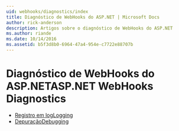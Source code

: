 ```yaml
---
uid: webhooks/diagnostics/index
title: Diagnóstico de WebHooks do ASP.NET | Microsoft Docs
author: rick-anderson
description: Artigos sobre o diagnóstico de WebHooks do ASP.NET
ms.author: riande
ms.date: 10/14/2016
ms.assetid: b5f3d8b0-6964-47a4-954e-c7722e88707b
---
```

# <a name="aspnet-webhooks-diagnostics"></a><span data-ttu-id="ac9c8-103">Diagnóstico de WebHooks do ASP.NET</span><span class="sxs-lookup"><span data-stu-id="ac9c8-103">ASP.NET WebHooks Diagnostics</span></span>

* [<span data-ttu-id="ac9c8-104">Registro em log</span><span class="sxs-lookup"><span data-stu-id="ac9c8-104">Logging</span></span>](logging.md)
* [<span data-ttu-id="ac9c8-105">Depuração</span><span class="sxs-lookup"><span data-stu-id="ac9c8-105">Debugging</span></span>](debugging.md)
